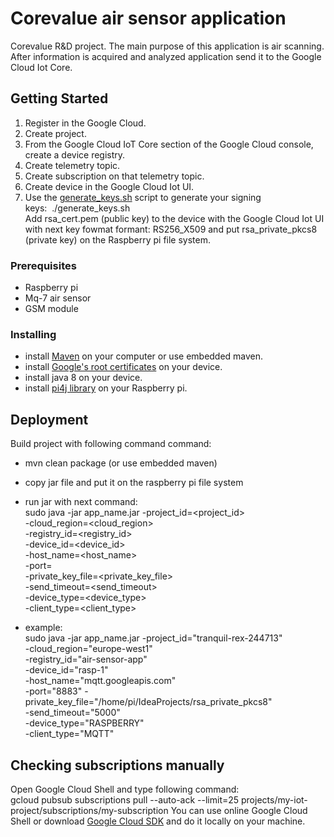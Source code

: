 # Corevalue air sensor application

Corevalue R&D project. The main purpose of this application is air scanning. After information is acquired and analyzed application send it to the Google Cloud Iot Core.  

## Getting Started

1. Register in the Google Cloud.
1. Create project.
1. From the Google Cloud IoT Core section of the Google Cloud console, create a device registry.
1. Create telemetry topic.
1. Create subscription on that telemetry topic.
1. Create device in the Google Cloud Iot UI.
1. Use the [generate_keys.sh](https://github.com/GoogleCloudPlatform/java-docs-samples/blob/master/iot/api-client/generate_keys.sh) script to generate your signing keys:&nbsp;&nbsp;./generate_keys.sh<br /> 
Add rsa_cert.pem (public key) to the device with the Google Cloud Iot UI with next key fowmat formant: RS256_X509 and put rsa_private_pkcs8 (private key) on the Raspberry pi file system.
   

### Prerequisites

* Raspberry pi
* Mq-7 air sensor
* GSM module

### Installing

* install [Maven](https://maven.apache.org/) on your computer or use embedded maven.
* install [Google's root certificates](http://pki.google.com/roots.pem) on your device.
* install java 8 on your device.
* install [pi4j library](https://pi4j.com/1.2/install.html ) on your Raspberry pi.

## Deployment

Build project with following command command: 
* mvn clean package (or use embedded maven)
* copy jar file and put it on the raspberry pi file system
* run jar with next command:<br /> 
sudo java -jar app_name.jar -project_id=<project_id><br />
               -cloud_region=<cloud_region><br /> 
               -registry_id=<registry_id><br />
               -device_id=<device_id><br />
               -host_name=<host_name><br />
               -port=<port><br />
               -private_key_file=<private_key_file><br />
               -send_timeout=<send_timeout><br />
               -device_type=<device_type><br />
               -client_type=<client_type>

* example:<br />
sudo java -jar app_name.jar -project_id="tranquil-rex-244713"<br />
               -cloud_region="europe-west1"<br />
               -registry_id="air-sensor-app"<br />
               -device_id="rasp-1"<br />
               -host_name="mqtt.googleapis.com"<br /> 
               -port="8883" -private_key_file="/home/pi/IdeaProjects/rsa_private_pkcs8"<br /> 
               -send_timeout="5000"<br />
               -device_type="RASPBERRY"<br />
               -client_type="MQTT"

## Checking subscriptions manually
Open Google Cloud Shell and type following command: <br />
gcloud pubsub subscriptions pull --auto-ack --limit=25 projects/my-iot-project/subscriptions/my-subscription
You can use online Google Cloud Shell or download [Google Cloud SDK](https://cloud.google.com/sdk/install) and do it locally on your machine.
